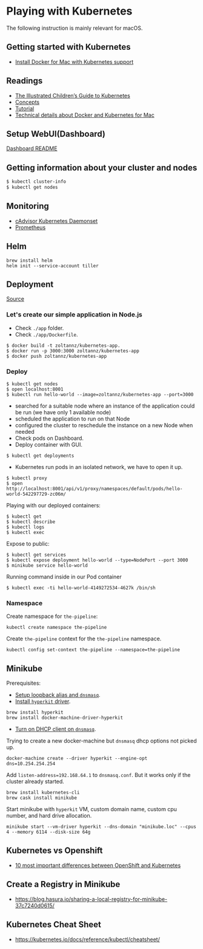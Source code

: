 # Playing with Kubernetes

The following instruction is mainly relevant for macOS.

## Getting started with Kubernetes

- [Install Docker for Mac with Kubernetes support](https://docs.docker.com/docker-for-mac/install/)

## Readings

- [The Illustrated Children’s Guide to Kubernetes](https://www.cncf.io/the-childrens-illustrated-guide-to-kubernetes/)
- [Concepts](https://kubernetes.io/docs/concepts/)
- [Tutorial](https://kubernetes.io/docs/tutorials/)
- [Technical details about Docker and Kubernetes for Mac](http://collabnix.com/how-docker-for-mac-works-under-the-hood/)

## Setup WebUI(Dashboard)

[Dashboard README](./kubernetes-configurations/dashboard/README.md)

## Getting information about your cluster and nodes

```bash
$ kubectl cluster-info
$ kubectl get nodes
```

## Monitoring

- [cAdvisor Kubernetes Daemonset](https://github.com/google/cadvisor/tree/master/deploy/kubernetes)
- [Prometheus](https://prometheus.io/docs/prometheus/latest/installation/)

## Helm

```
brew install helm
helm init --service-account tiller
```

## Deployment

[Source](https://kubernetes.io/docs/tutorials/kubernetes-basics/deploy-intro/)

### Let's create our simple application in Node.js

- Check `./app` folder.
- Check `./app/Dockerfile`.

```
$ docker build -t zoltannz/kubernetes-app.
$ docker run -p 3000:3000 zoltannz/kubernetes-app
$ docker push zoltannz/kubernetes-app
```

### Deploy

```
$ kubectl get nodes
$ open localhost:8001
$ kubectl run hello-world --image=zoltannz/kubernetes-app --port=3000
```

- searched for a suitable node where an instance of the application could be run (we have only 1 available node)
- scheduled the application to run on that Node
- configured the cluster to reschedule the instance on a new Node when needed
- Check pods on Dashboard.
- Deploy container with GUI.

```
$ kubectl get deployments
```

- Kubernetes run pods in an isolated network, we have to open it up.

```
$ kubectl proxy
$ open http://localhost:8001/api/v1/proxy/namespaces/default/pods/hello-world-542297729-zc06m/
```

Playing with our deployed containers:

```
$ kubectl get
$ kubectl describe
$ kubectl logs
$ kubectl exec
```

Expose to public:

```
$ kubectl get services
$ kubectl expose deployment hello-world --type=NodePort --port 3000
$ minikube service hello-world
```

Running command inside in our Pod container

```
$ kubectl exec -ti hello-world-4149272534-4627k /bin/sh
```

### Namespace

Create namespace for `the-pipeline`:

```
kubectl create namespace the-pipeline
```

Create `the-pipeline` context for the `the-pipeline` namespace.

```
kubectl config set-context the-pipeline --namespace=the-pipeline
```

## Minikube

Prerequisites:

- [Setup loopback alias and `dnsmasq`](https://github.com/zoltan-nz/playing-with-gitlab#setup-dnsmasq-with-loopback-alias).
- [Install `hyperkit` driver](https://github.com/kubernetes/minikube/blob/master/docs/drivers.md#hyperkit-driver).

```shell
brew install hyperkit
brew install docker-machine-driver-hyperkit
```

- [Turn on DHCP client on `dnsmasq`](https://wiki.archlinux.org/index.php/dnsmasq).

Trying to create a new docker-machine but `dnsmasq` dhcp options not picked up.

```shell
docker-machine create --driver hyperkit --engine-opt dns=10.254.254.254
```

Add `listen-address=192.168.64.1` to `dnsmasq.conf`. But it works only if the cluster already started.

```
brew install kubernetes-cli
brew cask install minikube 
```

Start minikube with `hyperkit` VM, custom domain name, custom cpu number, and hard drive allocation.

```
minikube start --vm-driver hyperkit --dns-domain "minikube.loc" --cpus 4 --memory 6114 --disk-size 64g
```

## Kubernetes vs Openshift

- [10 most important differences between OpenShift and Kubernetes](https://cloudowski.com/articles/10-differences-between-openshift-and-kubernetes/)

## Create a Registry in Minikube

- <https://blog.hasura.io/sharing-a-local-registry-for-minikube-37c7240d0615/>

## Kubernetes Cheat Sheet

- <https://kubernetes.io/docs/reference/kubectl/cheatsheet/>